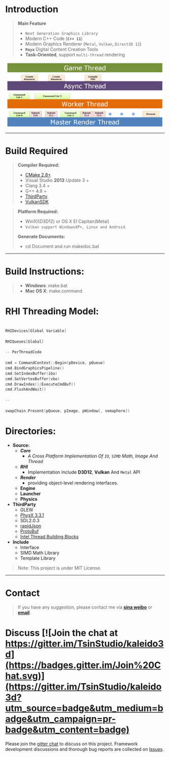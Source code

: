 Introduction
=========


> **Main Feature**
> 
>* `Next Generation Graphics Library` 
>* Modern C++ Code (**`C++ 11`**)
>* Modern Graphics Renderer (`Metal`, `Vulkan`, `Direct3D 12`)
>* **`Maya`** Digital Content Creation Tools
>* **Task-Oriented**, support `multi-thread` rendering 

![Renderer Arch](Document/task_oriented_renderer.png)


----------

Build Required
=========

> **Compiler Required:**
> 
>* [CMake 2.8+][1]
>* Visual Studio **2013** Update 3 +
>* Clang 3.4 +
>* G++ 4.8 +
>* [ThirdParty][4]
>* [VulkanSDK][9]

> **Platform Required:**
> 
>* Win10(D3D12) or OS X EI Capitan(Metal)
>* `Vulkan support WindowsXP+, Linux and Android`.
>
> **Generate Documents:**
> 
>* cd Document and run makedoc.bat
> 

----------

Build Instructions:
=========

>* **Windows**: make.bat
>* **Mac OS X**: make.command


RHI Threading Model:
=========

``` cpp

RHIDevices[Global Variable]

RHIQueues[Global]

-- PerThreadCode

cmd = CommandContext::Begin(pDevice, pQueue)
cmd.BindGraphicsPipeline()
cmd.SetIndexBuffer(ibo)
cmd.SetVertexBuffer(vbo)
cmd.DrawIndex()/ExecuteCmdBuf()
cmd.FlushAndWait()

--

swapChain.Present(pQueue, pImage, pWindow[, semaphore])


```

Directories:
=========

* **Source:** 
	* ***Core***   
		* *A Cross Platform Implementation Of `IO`, `SIMD` Math, Image And Thread*  
	* ***RHI***   
		* Implementation Include **D3D12**, **Vulkan** And `Metal` API
	* ***Render***
		* providing object-level rendering interfaces.
	* **Engine**
	* **Launcher**
	* **Physics**    
* **ThirdParty**
	*  GLEW
	*  [PhysX 3.3.1][2]
	*  SDL2.0.3
	*  [rapidJson][3]
	*  [ProtoBuf][5]
    *  [Intel Thread Building Blocks][6]
* **Include**
	*  Interface
	*  SIMD Math Library
	* Template Library


> Note: This project is under MIT License.
	
----------


Contact
=========
> If you have any suggestion, please contact me via [**sina weibo**](http://weibo.com/tsinstudio) or [**email**](mailto:dsotsen@gmail.com). 

Discuss [![Join the chat at https://gitter.im/TsinStudio/kaleido3d](https://badges.gitter.im/Join%20Chat.svg)](https://gitter.im/TsinStudio/kaleido3d?utm_source=badge&utm_medium=badge&utm_campaign=pr-badge&utm_content=badge)
=========



Please join the [gitter chat](https://gitter.im/TsinStudio/kaleido3d) to discuss on this project.
Framework development discussions and thorough bug reports are collected on [Issues](https://github.com/TsinStudio/kaleido3d/issues).



[1]: http://www.cmake.org
[2]: https://developer.nvidia.com/gameworksdownload
[3]: https://github.com/miloyip/rapidjson
[4]: http://pan.baidu.com/s/1bnk8egJ
[5]: https://github.com/google/protobuf
[6]: https://www.threadingbuildingblocks.org/
[9]: https://vulkan.lunarg.com/